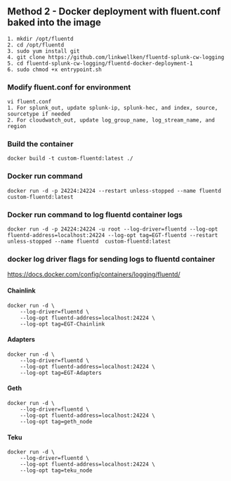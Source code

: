 ## Method 2 - Docker deployment with fluent.conf baked into the image
```
1. mkdir /opt/fluentd
2. cd /opt/fluentd
3. sudo yum install git
4. git clone https://github.com/linkwellken/fluentd-splunk-cw-logging
5. cd fluentd-splunk-cw-logging/fluentd-docker-deployment-1
6. sudo chmod +x entrypoint.sh

```

### Modify fluent.conf for environment
```
vi fluent.conf
1. For splunk_out, update splunk-ip, splunk-hec, and index, source, sourcetype if needed
2. For cloudwatch_out, update log_group_name, log_stream_name, and region
```

### Build the container
```
docker build -t custom-fluentd:latest ./
```

### Docker run command
```
docker run -d -p 24224:24224 --restart unless-stopped --name fluentd  custom-fluentd:latest
```

### Docker run command to log fluentd container logs
```
docker run -d -p 24224:24224 -u root --log-driver=fluentd --log-opt fluentd-address=localhost:24224 --log-opt tag=EGT-fluentd --restart unless-stopped --name fluentd  custom-fluentd:latest
```


### docker log driver flags for sending logs to fluentd container
https://docs.docker.com/config/containers/logging/fluentd/

#### Chainlink
```
docker run -d \
    --log-driver=fluentd \
    --log-opt fluentd-address=localhost:24224 \
    --log-opt tag=EGT-Chainlink
```

#### Adapters
```
docker run -d \
    --log-driver=fluentd \
    --log-opt fluentd-address=localhost:24224 \
    --log-opt tag=EGT-Adapters
```

#### Geth
```
docker run -d \
    --log-driver=fluentd \
    --log-opt fluentd-address=localhost:24224 \
    --log-opt tag=geth_node
```

#### Teku
```
docker run -d \
    --log-driver=fluentd \
    --log-opt fluentd-address=localhost:24224 \
    --log-opt tag=teku_node
```

